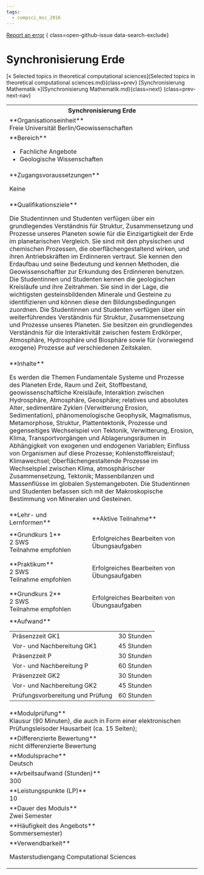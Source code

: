 ```yaml
---
tags:
  - compsci_msc_2016
---
```

[Report an error](https://github.com/SGSSGene/FUB-SUP/issues/new?title=Error%20in%20%22Synchronisierung%20Erde%22&body=There%20seems%20to%20be%20an%20error%20in%20module%20%22Synchronisierung%20Erde%22%2E%0A%0A%3CDescribe%20here%20a%20slightly%20more%20detailed%20description%20of%20what%20is%20wrong%3E&labels=bug)
{ class=open-github-issue data-search-exclude}

# Synchronisierung Erde

[« Selected topics in theoretical computational sciences](Selected topics in theoretical computational sciences.md){class=prev}
[Synchronisierung Mathematik »](Synchronisierung Mathematik.md){class=next}
{class=prev-next-nav}

<table markdown id="moduledesc">
<tr markdown class="moduledesc_head"><th colspan="2">Synchronisierung Erde </th></tr>
<tr markdown><td colspan="2">**Organisationseinheit**   <br>Freie Universität Berlin/Geowissenschaften</td></tr>

<tr markdown><td colspan="2">**Bereich**<br>


- Fachliche Angebote
- Geologische Wissenschaften

</td></tr>

<tr markdown><td colspan="2">**Zugangsvoraussetzungen** <br>

Keine


</td></tr>
<tr markdown><td colspan="2">**Qualifikationsziele**    <br>

Die Studentinnen und Studenten verfügen über ein grundlegendes Verständnis
für Struktur, Zusammensetzung und Prozesse unseres Planeten sowie für die
Einzigartigkeit der Erde im planetarischen Vergleich. Sie sind mit den
physischen und chemischen Prozessen, die oberflächengestaltend wirken, und
ihren Antriebskräften im Erdinneren vertraut. Sie kennen den Erdaufbau und
seine Bedeutung und kennen Methoden, die Geowissenschaftler zur Erkundung
des Erdinneren benutzen. Die Studentinnen und Studenten kennen die
geologischen Kreisläufe und ihre Zeitrahmen. Sie sind in der Lage, die
wichtigsten gesteinsbildenden Minerale und Gesteine zu identifizieren und
können diese den Bildungsbedingungen zuordnen. Die Studentinnen und
Studenten verfügen über ein weiterführendes Verständnis für Struktur,
Zusammensetzung und Prozesse unseres Planeten. Sie besitzen ein
grundlegendes Verständnis für die Interaktivität zwischen festem Erdkörper,
Atmosphäre, Hydrosphäre und Biosphäre sowie für (vorwiegend exogene)
Prozesse auf verschiedenen Zeitskalen.


</td></tr>
<tr markdown><td colspan="2">**Inhalte**                <br>

Es werden die Themen Fundamentale Systeme und Prozesse des Planeten Erde,
Raum und Zeit, Stoffbestand, geowissenschaftliche Kreisläufe, Interaktion
zwischen Hydrosphäre, Atmosphäre, Geosphäre; relatives und absolutes Alter,
sedimentäre Zyklen (Verwitterung Erosion, Sedimentation), phänomenologische
Geophysik, Magmatismus, Metamorphose, Struktur, Plattentektonik, Prozesse
und gegenseitiges Wechselspiel von Tektonik, Verwitterung, Erosion, Klima,
Transportvorgängen und Ablagerungsräumen in Abhängigkeit von exogenen und
endogenen Variablen; Einfluss von Organismen auf diese Prozesse;
Kohlenstoffkreislauf; Klimawechsel; Oberflächengestaltende Prozesse im
Wechselspiel zwischen Klima, atmosphärischer Zusammensetzung, Tektonik;
Massenbilanzen und Massenflüsse im globalen Systemangeboten. Die
Studentinnen und Studenten befassen sich mit der Makroskopische Bestimmung
von Mineralen und Gesteinen.


</td></tr>

<tr markdown><td>**Lehr- und Lernformen**</td><td>**Aktive Teilnahme**</td></tr>
<tr markdown><td> **Grundkurs 1** <br>2 SWS <br> Teilnahme empfohlen</td><td>

Erfolgreiches Bearbeiten von Übungsaufgaben
</td></tr>
<tr markdown><td> **Praktikum** <br>2 SWS <br> Teilnahme empfohlen</td><td>

Erfolgreiches Bearbeiten von Übungsaufgaben
</td></tr>
<tr markdown><td> **Grundkurs 2** <br>2 SWS <br> Teilnahme empfohlen</td><td>

Erfolgreiches Bearbeiten von Übungsaufgaben
</td></tr>
<tr markdown><td colspan="2">**Aufwand**                <br>
<table class="aufwand_table">
<tr><td>Präsenzzeit GK1</td><td>30 Stunden</td></tr>
<tr><td>Vor- und Nachbereitung GK1</td><td>45 Stunden</td></tr>
<tr><td>Präsenzzeit P</td><td>30 Stunden</td></tr>
<tr><td>Vor- und Nachbereitung P</td><td>60 Stunden</td></tr>
<tr><td>Präsenzzeit GK2</td><td>30 Stunden</td></tr>
<tr><td>Vor- und Nachbereitung GK2</td><td>45 Stunden</td></tr>
<tr><td>Prüfungsvorbereitung und Prüfung</td><td>60 Stunden</td></tr>
</table>

</td></tr>
<tr markdown><td colspan="2">**Modulprüfung**             <br>Klausur (90 Minuten), die auch in Form einer elektronischen Prüfungsleisoder
Hausarbeit (ca. 15 Seiten);


</td></tr>
<tr markdown><td colspan="2">**Differenzierte Bewertung** <br>nicht differenzierte Bewertung

</td></tr>
<tr markdown><td colspan="2">**Modulsprache**             <br>Deutsch</td></tr>
<tr markdown><td colspan="2">**Arbeitsaufwand (Stunden)** <br>300</td></tr>
<tr markdown><td colspan="2">**Leistungspunkte (LP)**     <br>10</td></tr>
<tr markdown><td colspan="2">**Dauer des Moduls**         <br>Zwei Semester</td></tr>
<tr markdown><td colspan="2">**Häufigkeit des Angebots**  <br>Sommersemester)</td></tr>
<tr markdown><td colspan="2">**Verwendbarkeit**           <br>

Masterstudiengang Computational Sciences


</td></tr>

</table>
